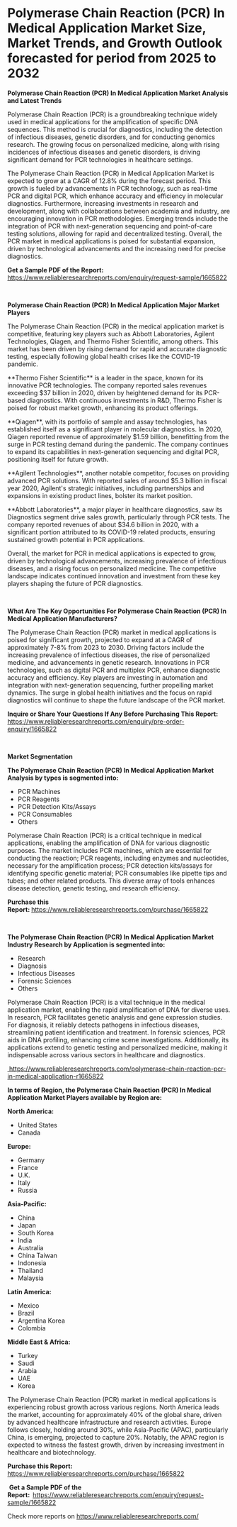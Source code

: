 <p><h1>Polymerase Chain Reaction (PCR) In Medical Application Market Size, Market Trends, and Growth Outlook forecasted for period from 2025 to 2032</h1></p><p><strong>Polymerase Chain Reaction (PCR) In Medical Application Market Analysis and Latest Trends</strong></p>
<p><p>Polymerase Chain Reaction (PCR) is a groundbreaking technique widely used in medical applications for the amplification of specific DNA sequences. This method is crucial for diagnostics, including the detection of infectious diseases, genetic disorders, and for conducting genomics research. The growing focus on personalized medicine, along with rising incidences of infectious diseases and genetic disorders, is driving significant demand for PCR technologies in healthcare settings.</p><p>The Polymerase Chain Reaction (PCR) in Medical Application Market is expected to grow at a CAGR of 12.8% during the forecast period. This growth is fueled by advancements in PCR technology, such as real-time PCR and digital PCR, which enhance accuracy and efficiency in molecular diagnostics. Furthermore, increasing investments in research and development, along with collaborations between academia and industry, are encouraging innovation in PCR methodologies. Emerging trends include the integration of PCR with next-generation sequencing and point-of-care testing solutions, allowing for rapid and decentralized testing. Overall, the PCR market in medical applications is poised for substantial expansion, driven by technological advancements and the increasing need for precise diagnostics.</p></p>
<p><strong>Get a Sample PDF of the Report:&nbsp;</strong> <a href="https://www.reliableresearchreports.com/enquiry/request-sample/1665822?utm_campaign=2720&utm_medium=2&utm_source=Github&utm_content=ia&utm_term=03032025&utm_id=polymerase-chain-reaction-pcr-in-medical-application">https://www.reliableresearchreports.com/enquiry/request-sample/1665822</a></p>
<p>&nbsp;</p>
<p><strong>Polymerase Chain Reaction (PCR) In Medical Application Major Market Players</strong></p>
<p><p>The Polymerase Chain Reaction (PCR) in the medical application market is competitive, featuring key players such as Abbott Laboratories, Agilent Technologies, Qiagen, and Thermo Fisher Scientific, among others. This market has been driven by rising demand for rapid and accurate diagnostic testing, especially following global health crises like the COVID-19 pandemic.</p><p>**Thermo Fisher Scientific** is a leader in the space, known for its innovative PCR technologies. The company reported sales revenues exceeding $37 billion in 2020, driven by heightened demand for its PCR-based diagnostics. With continuous investments in R&D, Thermo Fisher is poised for robust market growth, enhancing its product offerings.</p><p>**Qiagen**, with its portfolio of sample and assay technologies, has established itself as a significant player in molecular diagnostics. In 2020, Qiagen reported revenue of approximately $1.59 billion, benefitting from the surge in PCR testing demand during the pandemic. The company continues to expand its capabilities in next-generation sequencing and digital PCR, positioning itself for future growth.</p><p>**Agilent Technologies**, another notable competitor, focuses on providing advanced PCR solutions. With reported sales of around $5.3 billion in fiscal year 2020, Agilent's strategic initiatives, including partnerships and expansions in existing product lines, bolster its market position.</p><p>**Abbott Laboratories**, a major player in healthcare diagnostics, saw its Diagnostics segment drive sales growth, particularly through PCR tests. The company reported revenues of about $34.6 billion in 2020, with a significant portion attributed to its COVID-19 related products, ensuring sustained growth potential in PCR applications.</p><p>Overall, the market for PCR in medical applications is expected to grow, driven by technological advancements, increasing prevalence of infectious diseases, and a rising focus on personalized medicine. The competitive landscape indicates continued innovation and investment from these key players shaping the future of PCR diagnostics.</p></p>
<p>&nbsp;</p>
<p><strong>What Are The Key Opportunities For Polymerase Chain Reaction (PCR) In Medical Application Manufacturers?</strong></p>
<p><p>The Polymerase Chain Reaction (PCR) market in medical applications is poised for significant growth, projected to expand at a CAGR of approximately 7-8% from 2023 to 2030. Driving factors include the increasing prevalence of infectious diseases, the rise of personalized medicine, and advancements in genetic research. Innovations in PCR technologies, such as digital PCR and multiplex PCR, enhance diagnostic accuracy and efficiency. Key players are investing in automation and integration with next-generation sequencing, further propelling market dynamics. The surge in global health initiatives and the focus on rapid diagnostics will continue to shape the future landscape of the PCR market.</p></p>
<p><strong>Inquire or Share Your Questions If Any Before Purchasing This Report:</strong> <a href="https://www.reliableresearchreports.com/enquiry/pre-order-enquiry/1665822?utm_campaign=2720&utm_medium=2&utm_source=Github&utm_content=ia&utm_term=03032025&utm_id=polymerase-chain-reaction-pcr-in-medical-application">https://www.reliableresearchreports.com/enquiry/pre-order-enquiry/1665822</a></p>
<p>&nbsp;</p>
<p><strong>Market Segmentation</strong></p>
<p><strong>The Polymerase Chain Reaction (PCR) In Medical Application Market Analysis by types is segmented into:</strong></p>
<p><ul><li>PCR Machines</li><li>PCR Reagents</li><li>PCR Detection Kits/Assays</li><li>PCR Consumables</li><li>Others</li></ul></p>
<p><p>Polymerase Chain Reaction (PCR) is a critical technique in medical applications, enabling the amplification of DNA for various diagnostic purposes. The market includes PCR machines, which are essential for conducting the reaction; PCR reagents, including enzymes and nucleotides, necessary for the amplification process; PCR detection kits/assays for identifying specific genetic material; PCR consumables like pipette tips and tubes; and other related products. This diverse array of tools enhances disease detection, genetic testing, and research efficiency.</p></p>
<p><strong>Purchase this Report:&nbsp;</strong><a href="https://www.reliableresearchreports.com/purchase/1665822?utm_campaign=2720&utm_medium=2&utm_source=Github&utm_content=ia&utm_term=03032025&utm_id=polymerase-chain-reaction-pcr-in-medical-application">https://www.reliableresearchreports.com/purchase/1665822</a></p>
<p>&nbsp;</p>
<p><strong>The Polymerase Chain Reaction (PCR) In Medical Application Market Industry Research by Application is segmented into:</strong></p>
<p><ul><li>Research</li><li>Diagnosis</li><li>Infectious Diseases</li><li>Forensic Sciences</li><li>Others</li></ul></p>
<p><p>Polymerase Chain Reaction (PCR) is a vital technique in the medical application market, enabling the rapid amplification of DNA for diverse uses. In research, PCR facilitates genetic analysis and gene expression studies. For diagnosis, it reliably detects pathogens in infectious diseases, streamlining patient identification and treatment. In forensic sciences, PCR aids in DNA profiling, enhancing crime scene investigations. Additionally, its applications extend to genetic testing and personalized medicine, making it indispensable across various sectors in healthcare and diagnostics.</p></p>
<p><a href="https://www.reliableresearchreports.com/polymerase-chain-reaction-pcr-in-medical-application-r1665822?utm_campaign=2720&utm_medium=2&utm_source=Github&utm_content=ia&utm_term=03032025&utm_id=polymerase-chain-reaction-pcr-in-medical-application">&nbsp;https://www.reliableresearchreports.com/polymerase-chain-reaction-pcr-in-medical-application-r1665822</a></p>
<p><strong>In terms of Region, the Polymerase Chain Reaction (PCR) In Medical Application Market Players available by Region are:</strong></p>
<p>
    <p> <strong> North America: </strong>
        <ul>
            <li>United States</li>
            <li>Canada</li>
        </ul>
        </p> 
    <p> <strong> Europe: </strong>
        <ul>
            <li>Germany</li>
            <li>France</li>
            <li>U.K.</li>
            <li>Italy</li>
            <li>Russia</li>
        </ul>
        </p> 
    <p> <strong> Asia-Pacific: </strong>
        <ul>
            <li>China</li>
            <li>Japan</li>
            <li>South Korea</li>
            <li>India</li>
            <li>Australia</li>
            <li>China Taiwan</li>
            <li>Indonesia</li>
            <li>Thailand</li>
            <li>Malaysia</li>
        </ul>
        </p> 
    <p> <strong> Latin America: </strong>
        <ul>
            <li>Mexico</li>
            <li>Brazil</li>
            <li>Argentina Korea</li>
            <li>Colombia</li>
        </ul>
        </p> 
    <p> <strong> Middle East & Africa: </strong>
        <ul>
            <li>Turkey</li>
            <li>Saudi</li>
            <li>Arabia</li>
            <li>UAE</li>
            <li>Korea</li>
        </ul>
    </p>
    </p>
<p><p>The Polymerase Chain Reaction (PCR) market in medical applications is experiencing robust growth across various regions. North America leads the market, accounting for approximately 40% of the global share, driven by advanced healthcare infrastructure and research activities. Europe follows closely, holding around 30%, while Asia-Pacific (APAC), particularly China, is emerging, projected to capture 20%. Notably, the APAC region is expected to witness the fastest growth, driven by increasing investment in healthcare and biotechnology.</p></p>
<p><strong>Purchase this Report: </strong><a href="https://www.reliableresearchreports.com/purchase/1665822?utm_campaign=2720&utm_medium=2&utm_source=Github&utm_content=ia&utm_term=03032025&utm_id=polymerase-chain-reaction-pcr-in-medical-application">https://www.reliableresearchreports.com/purchase/1665822</a></p>
<p>&nbsp;<strong>Get a Sample PDF of the Report:&nbsp;&nbsp;</strong><a href="https://www.reliableresearchreports.com/enquiry/request-sample/1665822?utm_campaign=2720&utm_medium=2&utm_source=Github&utm_content=ia&utm_term=03032025&utm_id=polymerase-chain-reaction-pcr-in-medical-application">https://www.reliableresearchreports.com/enquiry/request-sample/1665822</a></p>
<p><strong></strong></p>
<p>Check more reports on <a href="https://www.reliableresearchreports.com/?utm_campaign=2720&utm_medium=2&utm_source=Github&utm_content=ia&utm_term=03032025&utm_id=polymerase-chain-reaction-pcr-in-medical-application">https://www.reliableresearchreports.com/</a></p>